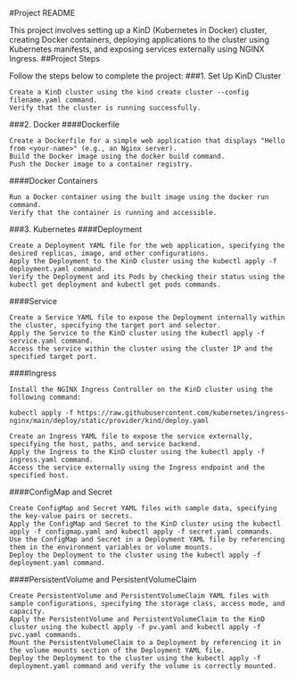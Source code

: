 #Project README

This project involves setting up a KinD (Kubernetes in Docker) cluster, creating Docker containers, deploying applications to the cluster using Kubernetes manifests, and exposing services externally using NGINX Ingress.
##Project Steps

Follow the steps below to complete the project:
###1. Set Up KinD Cluster

    Create a KinD cluster using the kind create cluster --config filename.yaml command.
    Verify that the cluster is running successfully.

###2. Docker
####Dockerfile

    Create a Dockerfile for a simple web application that displays "Hello from <your-name>" (e.g., an Nginx server).
    Build the Docker image using the docker build command.
    Push the Docker image to a container registry.

####Docker Containers

    Run a Docker container using the built image using the docker run command.
    Verify that the container is running and accessible.

###3. Kubernetes
####Deployment

    Create a Deployment YAML file for the web application, specifying the desired replicas, image, and other configurations.
    Apply the Deployment to the KinD cluster using the kubectl apply -f deployment.yaml command.
    Verify the Deployment and its Pods by checking their status using the kubectl get deployment and kubectl get pods commands.

####Service

    Create a Service YAML file to expose the Deployment internally within the cluster, specifying the target port and selector.
    Apply the Service to the KinD cluster using the kubectl apply -f service.yaml command.
    Access the service within the cluster using the cluster IP and the specified target port.

####Ingress

    Install the NGINX Ingress Controller on the KinD cluster using the following command:

    kubectl apply -f https://raw.githubusercontent.com/kubernetes/ingress-nginx/main/deploy/static/provider/kind/deploy.yaml

    Create an Ingress YAML file to expose the service externally, specifying the host, paths, and service backend.
    Apply the Ingress to the KinD cluster using the kubectl apply -f ingress.yaml command.
    Access the service externally using the Ingress endpoint and the specified host.

####ConfigMap and Secret

    Create ConfigMap and Secret YAML files with sample data, specifying the key-value pairs or secrets.
    Apply the ConfigMap and Secret to the KinD cluster using the kubectl apply -f configmap.yaml and kubectl apply -f secret.yaml commands.
    Use the ConfigMap and Secret in a Deployment YAML file by referencing them in the environment variables or volume mounts.
    Deploy the Deployment to the cluster using the kubectl apply -f deployment.yaml command.

####PersistentVolume and PersistentVolumeClaim

    Create PersistentVolume and PersistentVolumeClaim YAML files with sample configurations, specifying the storage class, access mode, and capacity.
    Apply the PersistentVolume and PersistentVolumeClaim to the KinD cluster using the kubectl apply -f pv.yaml and kubectl apply -f pvc.yaml commands.
    Mount the PersistentVolumeClaim to a Deployment by referencing it in the volume mounts section of the Deployment YAML file.
    Deploy the Deployment to the cluster using the kubectl apply -f deployment.yaml command and verify the volume is correctly mounted.

